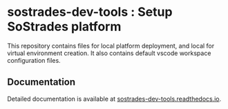 # sostrades-dev-tools : Setup SoStrades platform

This repository contains files for local platform deployment, and local for virtual environment creation. It also contains default vscode workspace configuration files.

## Documentation

Detailed documentation is available at [sostrades-dev-tools.readthedocs.io](https://sostrades-dev-tools.readthedocs.io/).